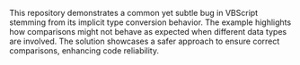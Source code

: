 This repository demonstrates a common yet subtle bug in VBScript stemming from its implicit type conversion behavior.  The example highlights how comparisons might not behave as expected when different data types are involved. The solution showcases a safer approach to ensure correct comparisons, enhancing code reliability.